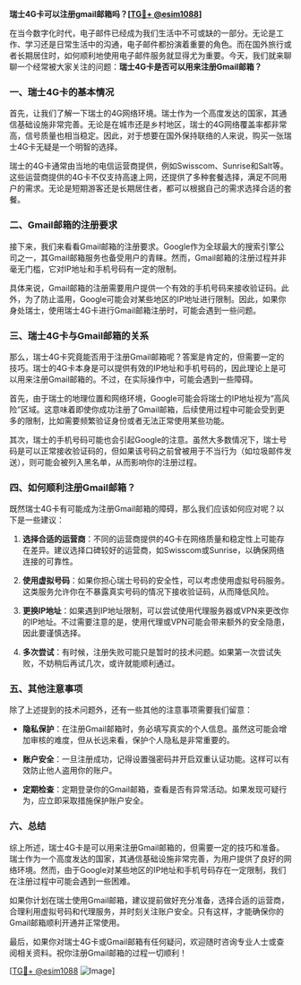 **瑞士4G卡可以注册gmail邮箱吗？[[TG💪+ @esim1088](https://t.me/s/esim1088)]**

在当今数字化时代，电子邮件已经成为我们生活中不可或缺的一部分。无论是工作、学习还是日常生活中的沟通，电子邮件都扮演着重要的角色。而在国外旅行或者长期居住时，如何顺利地使用电子邮件服务就显得尤为重要。今天，我们就来聊聊一个经常被大家关注的问题：**瑞士4G卡是否可以用来注册Gmail邮箱？**

### 一、瑞士4G卡的基本情况

首先，让我们了解一下瑞士的4G网络环境。瑞士作为一个高度发达的国家，其通信基础设施非常完善。无论是在城市还是乡村地区，瑞士的4G网络覆盖率都非常高，信号质量也相当稳定。因此，对于想要在国外保持联络的人来说，购买一张瑞士4G卡无疑是一个明智的选择。

瑞士的4G卡通常由当地的电信运营商提供，例如Swisscom、Sunrise和Salt等。这些运营商提供的4G卡不仅支持高速上网，还提供了多种套餐选择，满足不同用户的需求。无论是短期游客还是长期居住者，都可以根据自己的需求选择合适的套餐。

### 二、Gmail邮箱的注册要求

接下来，我们来看看Gmail邮箱的注册要求。Google作为全球最大的搜索引擎公司之一，其Gmail邮箱服务也备受用户的青睐。然而，Gmail邮箱的注册过程并非毫无门槛，它对IP地址和手机号码有一定的限制。

具体来说，Gmail邮箱的注册需要用户提供一个有效的手机号码来接收验证码。此外，为了防止滥用，Google可能会对某些地区的IP地址进行限制。因此，如果你身处瑞士，使用瑞士4G卡进行Gmail邮箱注册时，可能会遇到一些问题。

### 三、瑞士4G卡与Gmail邮箱的关系

那么，瑞士4G卡究竟能否用于注册Gmail邮箱呢？答案是肯定的，但需要一定的技巧。瑞士的4G卡本身是可以提供有效的IP地址和手机号码的，因此理论上是可以用来注册Gmail邮箱的。不过，在实际操作中，可能会遇到一些障碍。

首先，由于瑞士的地理位置和网络环境，Google可能会将瑞士的IP地址视为“高风险”区域。这意味着即使你成功注册了Gmail邮箱，后续使用过程中可能会受到更多的限制，比如需要频繁验证身份或者无法正常使用某些功能。

其次，瑞士的手机号码可能也会引起Google的注意。虽然大多数情况下，瑞士号码是可以正常接收验证码的，但如果该号码之前曾被用于不当行为（如垃圾邮件发送），则可能会被列入黑名单，从而影响你的注册过程。

### 四、如何顺利注册Gmail邮箱？

既然瑞士4G卡有可能成为注册Gmail邮箱的障碍，那么我们应该如何应对呢？以下是一些建议：

1. **选择合适的运营商**：不同的运营商提供的4G卡在网络质量和稳定性上可能存在差异。建议选择口碑较好的运营商，如Swisscom或Sunrise，以确保网络连接的可靠性。

2. **使用虚拟号码**：如果你担心瑞士号码的安全性，可以考虑使用虚拟号码服务。这类服务允许你在不暴露真实号码的情况下接收验证码，从而降低风险。

3. **更换IP地址**：如果遇到IP地址限制，可以尝试使用代理服务器或VPN来更改你的IP地址。不过需要注意的是，使用代理或VPN可能会带来额外的安全隐患，因此要谨慎选择。

4. **多次尝试**：有时候，注册失败可能只是暂时的技术问题。如果第一次尝试失败，不妨稍后再试几次，或许就能顺利通过。

### 五、其他注意事项

除了上述提到的技术问题外，还有一些其他的注意事项需要我们留意：

- **隐私保护**：在注册Gmail邮箱时，务必填写真实的个人信息。虽然这可能会增加审核的难度，但从长远来看，保护个人隐私是非常重要的。

- **账户安全**：一旦注册成功，记得设置强密码并开启双重认证功能。这样可以有效防止他人盗用你的账户。

- **定期检查**：定期登录你的Gmail邮箱，查看是否有异常活动。如果发现可疑行为，应立即采取措施保护账户安全。

### 六、总结

综上所述，瑞士4G卡是可以用来注册Gmail邮箱的，但需要一定的技巧和准备。瑞士作为一个高度发达的国家，其通信基础设施非常完善，为用户提供了良好的网络环境。然而，由于Google对某些地区的IP地址和手机号码存在一定限制，我们在注册过程中可能会遇到一些困难。

如果你计划在瑞士使用Gmail邮箱，建议提前做好充分准备，选择合适的运营商，合理利用虚拟号码和代理服务，并时刻关注账户安全。只有这样，才能确保你的Gmail邮箱顺利开通并正常使用。

最后，如果你对瑞士4G卡或Gmail邮箱有任何疑问，欢迎随时咨询专业人士或查阅相关资料。祝你注册Gmail邮箱的过程一切顺利！

[[TG💪+ @esim1088](https://t.me/s/esim1088) ![Image](https://i.postimg.cc/4NQfJmqS/Snipaste-2025-05-13-00-14-12.png)]